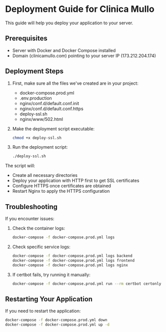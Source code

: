 # Deployment Guide for Clinica Mullo

This guide will help you deploy your application to your server.

## Prerequisites

- Server with Docker and Docker Compose installed
- Domain (clinicamullo.com) pointing to your server IP (173.212.204.174)

## Deployment Steps

1. First, make sure all the files we've created are in your project:
   - docker-compose.prod.yml
   - .env.production
   - nginx/conf.d/default.conf.init
   - nginx/conf.d/default.conf.https
   - deploy-ssl.sh
   - nginx/www/502.html

2. Make the deployment script executable:
   ```bash
   chmod +x deploy-ssl.sh
   ```

3. Run the deployment script:
   ```bash
   ./deploy-ssl.sh
   ```

The script will:
- Create all necessary directories
- Deploy your application with HTTP first to get SSL certificates
- Configure HTTPS once certificates are obtained
- Restart Nginx to apply the HTTPS configuration

## Troubleshooting

If you encounter issues:

1. Check the container logs:
   ```bash
   docker-compose -f docker-compose.prod.yml logs
   ```

2. Check specific service logs:
   ```bash
   docker-compose -f docker-compose.prod.yml logs backend
   docker-compose -f docker-compose.prod.yml logs frontend
   docker-compose -f docker-compose.prod.yml logs nginx
   ```

3. If certbot fails, try running it manually:
   ```bash
   docker-compose -f docker-compose.prod.yml run --rm certbot certonly --webroot --webroot-path=/var/www/certbot --email admin@clinicamullo.com --agree-tos --no-eff-email -d clinicamullo.com -d www.clinicamullo.com --force-renewal
   ```

## Restarting Your Application

If you need to restart the application:

```bash
docker-compose -f docker-compose.prod.yml down
docker-compose -f docker-compose.prod.yml up -d
``` 